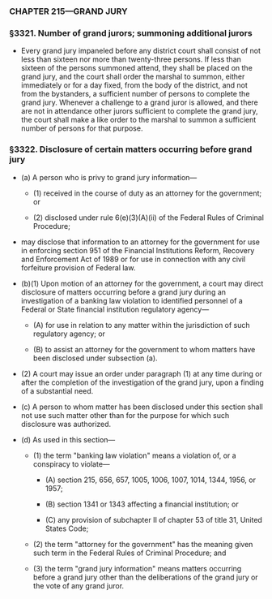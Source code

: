 ### **CHAPTER 215—GRAND JURY**

### §3321. Number of grand jurors; summoning additional jurors
* Every grand jury impaneled before any district court shall consist of not less than sixteen nor more than twenty-three persons. If less than sixteen of the persons summoned attend, they shall be placed on the grand jury, and the court shall order the marshal to summon, either immediately or for a day fixed, from the body of the district, and not from the bystanders, a sufficient number of persons to complete the grand jury. Whenever a challenge to a grand juror is allowed, and there are not in attendance other jurors sufficient to complete the grand jury, the court shall make a like order to the marshal to summon a sufficient number of persons for that purpose.

### §3322. Disclosure of certain matters occurring before grand jury
* (a) A person who is privy to grand jury information—

  * (1) received in the course of duty as an attorney for the government; or

  * (2) disclosed under rule 6(e)(3)(A)(ii) of the Federal Rules of Criminal Procedure;


* may disclose that information to an attorney for the government for use in enforcing section 951 of the Financial Institutions Reform, Recovery and Enforcement Act of 1989 or for use in connection with any civil forfeiture provision of Federal law.

* (b)(1) Upon motion of an attorney for the government, a court may direct disclosure of matters occurring before a grand jury during an investigation of a banking law violation to identified personnel of a Federal or State financial institution regulatory agency—

  * (A) for use in relation to any matter within the jurisdiction of such regulatory agency; or

  * (B) to assist an attorney for the government to whom matters have been disclosed under subsection (a).


* (2) A court may issue an order under paragraph (1) at any time during or after the completion of the investigation of the grand jury, upon a finding of a substantial need.

* (c) A person to whom matter has been disclosed under this section shall not use such matter other than for the purpose for which such disclosure was authorized.

* (d) As used in this section—

  * (1) the term "banking law violation" means a violation of, or a conspiracy to violate—

    * (A) section 215, 656, 657, 1005, 1006, 1007, 1014, 1344, 1956, or 1957;

    * (B) section 1341 or 1343 affecting a financial institution; or

    * (C) any provision of subchapter II of chapter 53 of title 31, United States Code;


  * (2) the term "attorney for the government" has the meaning given such term in the Federal Rules of Criminal Procedure; and

  * (3) the term "grand jury information" means matters occurring before a grand jury other than the deliberations of the grand jury or the vote of any grand juror.